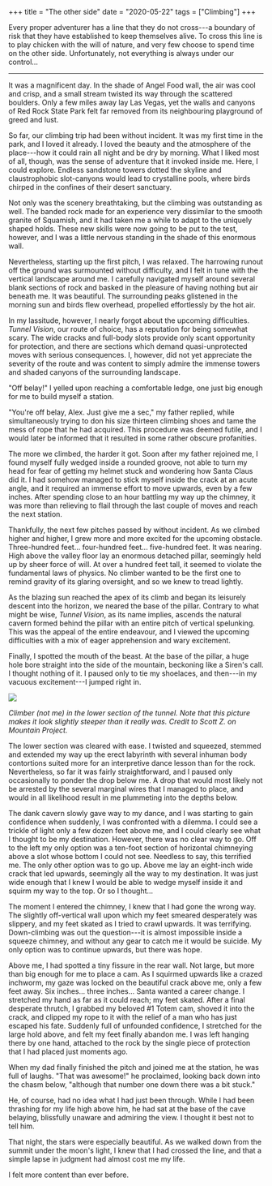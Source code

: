 
+++
title = "The other side"
date = "2020-05-22"
tags = ["Climbing"]
+++

Every proper adventurer has a line that they do not cross---a boundary of risk that they have established to keep themselves alive. To cross this line is to play chicken with the will of nature, and very few choose to spend time on the other side. Unfortunately, not everything is always under our control…

<!--more-->
--- 

It was a magnificent day. In the shade of Angel Food wall, the air was cool and crisp, and a small stream twisted its way through the scattered boulders. Only a few miles away lay Las Vegas, yet the walls and canyons of Red Rock State Park felt far removed from its neighbouring playground of greed and lust.

So far, our climbing trip had been without incident. It was my first time in the park, and I loved it already. I loved the beauty and the atmosphere of the place---how it could rain all night and be dry by morning. What I liked most of all, though, was the sense of adventure that it invoked inside me. Here, I could explore. Endless sandstone towers dotted the skyline and claustrophobic slot-canyons would lead to crystalline pools, where birds chirped in the confines of their desert sanctuary.

Not only was the scenery breathtaking, but the climbing was outstanding as well. The banded rock made for an experience very dissimilar to the smooth granite of Squamish, and it had taken me a while to adapt to the uniquely shaped holds. These new skills were now going to be put to the test, however, and I was a little nervous standing in the shade of this enormous wall.

Nevertheless, starting up the first pitch, I was relaxed. The harrowing runout off the ground was surmounted without difficulty, and I felt in tune with the vertical landscape around me. I carefully navigated myself around several blank sections of rock and basked in the pleasure of having nothing but air beneath me. It was beautiful. The surrounding peaks glistened in the morning sun and birds flew overhead, propelled effortlessly by the hot air.

In my lassitude, however, I nearly forgot about the upcoming difficulties. *Tunnel Vision*, our route of choice, has a reputation for being somewhat scary. The wide cracks and full-body slots provide only scant opportunity for protection, and there are sections which demand quasi-unprotected moves with serious consequences. I, however, did not yet appreciate the severity of the route and was content to simply admire the immense towers and shaded canyons of the surrounding landscape.

"Off belay!" I yelled upon reaching a comfortable ledge, one just big enough for me to build myself a station.

"You're off belay, Alex. Just give me a sec," my father replied, while simultaneously trying to don his size thirteen climbing shoes and tame the mess of rope that he had acquired. This procedure was deemed futile, and I would later be informed that it resulted in some rather obscure profanities.

The more we climbed, the harder it got. Soon after my father rejoined me, I found myself fully wedged inside a rounded groove, not able to turn my head for fear of getting my helmet stuck and wondering how Santa Claus did it. I had somehow managed to stick myself inside the crack at an acute angle, and it required an immense effort to move upwards, even by a few inches. After spending close to an hour battling my way up the chimney, it was more than relieving to flail through the last couple of moves and reach the next station.

Thankfully, the next few pitches passed by without incident. As we climbed higher and higher, I grew more and more excited for the upcoming obstacle. Three-hundred feet... four-hundred feet... five-hundred feet. It was nearing. High above the valley floor lay an enormous detached pillar, seemingly held up by sheer force of will. At over a hundred feet tall, it seemed to violate the fundamental laws of physics. No climber wanted to be the first one to remind gravity of its glaring oversight, and so we knew to tread lightly. 

As the blazing sun reached the apex of its climb and began its leisurely descent into the horizon, we neared the base of the pillar. Contrary to what might be wise, *Tunnel Vision*, as its name implies, ascends the natural cavern formed behind the pillar with an entire pitch of vertical spelunking. This was the appeal of the entire endeavour, and I viewed the upcoming difficulties with a mix of eager apprehension and wary excitement.

Finally, I spotted the mouth of the beast. At the base of the pillar, a huge hole bore straight into the side of the mountain, beckoning like a Siren's call. I thought nothing of it. I paused only to tie my shoelaces, and then---in my vacuous excitement---I jumped right in.

![](https://cdn2.apstatic.com/photos/climb/106423184_large_1494107407.jpg)

*Climber (not me) in the lower section of the tunnel. Note that this picture makes it look slightly steeper than it really was. Credit to Scott Z. on Mountain Project.*

The lower section was cleared with ease. I twisted and squeezed, stemmed and extended my way up the erect labyrinth with several inhuman body contortions suited more for an interpretive dance lesson than for the rock. Nevertheless, so far it was fairly straightforward, and I paused only occasionally to ponder the drop below me. A drop that would most likely not be arrested by the several marginal wires that I managed to place, and would in all likelihood result in me plummeting into the depths below.

The dank cavern slowly gave way to my dance, and I was starting to gain confidence when suddenly, I was confronted with a dilemma. I could see a trickle of light only a few dozen feet above me, and I could clearly see what I thought to be my destination. However, there was no clear way to go. Off to the left my only option was a ten-foot section of horizontal chimneying above a slot whose bottom I could not see. Needless to say, this terrified me. The only other option was to go up. Above me lay an eight-inch wide crack that led upwards, seemingly all the way to my destination. It was just wide enough that I knew I would be able to wedge myself inside it and squirm my way to the top. Or so I thought...

The moment I entered the chimney, I knew that I had gone the wrong way. The slightly off-vertical wall upon which my feet smeared desperately was slippery, and my feet skated as I tried to crawl upwards. It was terrifying. Down-climbing was out the question---it is almost impossible inside a squeeze chimney, and without any gear to catch me it would be suicide. My only option was to continue upwards, but there was hope.

Above me, I had spotted a tiny fissure in the rear wall. Not large, but more than big enough for me to place a cam. As I squirmed upwards like a crazed inchworm, my gaze was locked on the beautiful crack above me, only a few feet away. Six inches... three inches... Santa wanted a career change. I stretched my hand as far as it could reach; my feet skated. After a final desperate thrutch, I grabbed my beloved #1 Totem cam, shoved it into the crack, and clipped my rope to it with the relief of a man who has just escaped his fate. Suddenly full of unfounded confidence, I stretched for the large hold above, and felt my feet finally abandon me. I was left hanging there by one hand, attached to the rock by the single piece of protection that I had placed just moments ago.

When my dad finally finished the pitch and joined me at the station, he was full of laughs. "That was awesome!" he proclaimed, looking back down into the chasm below, "although that number one down there was a bit stuck."

He, of course, had no idea what I had just been through. While I had been thrashing for my life high above him, he had sat at the base of the cave belaying, blissfully unaware and admiring the view. I thought it best not to tell him.

That night, the stars were especially beautiful. As we walked down from the summit under the moon's light, I knew that I had crossed the line, and that a simple lapse in judgment had almost cost me my life.

I felt more content than ever before.
